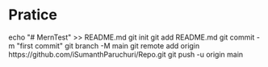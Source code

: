 # Pratice

<body>
echo "# MernTest" >> README.md
git init
git add README.md
git commit -m "first commit"
git branch -M main
git remote add origin https://github.com/iSumanthParuchuri/Repo.git
git push -u origin main
</body>

